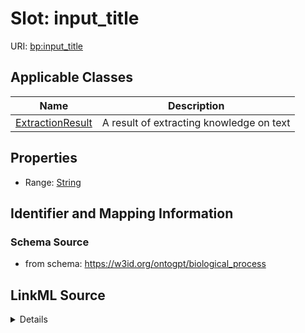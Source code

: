 # Slot: input_title

URI: [bp:input_title](http://w3id.org/ontogpt/biological-process-templateinput_title)



<!-- no inheritance hierarchy -->




## Applicable Classes

| Name | Description |
| --- | --- |
[ExtractionResult](ExtractionResult.md) | A result of extracting knowledge on text






## Properties

* Range: [String](String.md)







## Identifier and Mapping Information







### Schema Source


* from schema: https://w3id.org/ontogpt/biological_process




## LinkML Source

<details>
```yaml
name: input_title
from_schema: https://w3id.org/ontogpt/biological_process
rank: 1000
alias: input_title
owner: ExtractionResult
domain_of:
- ExtractionResult
range: string

```
</details>